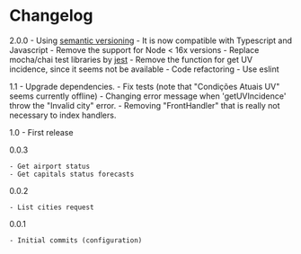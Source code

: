 # Changelog

2.0.0
    - Using [semantic versioning](https://semver.org)
    - It is now compatible with Typescript and Javascript
    - Remove the support for Node < 16x versions
    - Replace mocha/chai test libraries by [jest](https://www.npmjs.com/package/ts-jest)
    - Remove the function for get UV incidence, since it seems not be available
    - Code refactoring
    - Use eslint

1.1
    - Upgrade dependencies.
    - Fix tests (note that "Condições Atuais UV" seems currently offline)
    - Changing error message when 'getUVIncidence' throw the "Invalid city" error.
    - Removing "FrontHandler" that is really not necessary to index handlers.

1.0 
    - First release

0.0.3

    - Get airport status
    - Get capitals status forecasts

0.0.2

    - List cities request

0.0.1

    - Initial commits (configuration)

